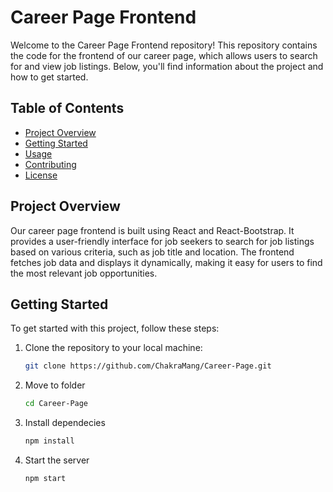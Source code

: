 # Career Page Frontend

Welcome to the Career Page Frontend repository! This repository contains the code for the frontend of our career page, which allows users to search for and view job listings. Below, you'll find information about the project and how to get started.

## Table of Contents
- [Project Overview](#project-overview)
- [Getting Started](#getting-started)
- [Usage](#usage)
- [Contributing](#contributing)
- [License](#license)

## Project Overview
Our career page frontend is built using React and React-Bootstrap. It provides a user-friendly interface for job seekers to search for job listings based on various criteria, such as job title and location. The frontend fetches job data and displays it dynamically, making it easy for users to find the most relevant job opportunities.

## Getting Started
To get started with this project, follow these steps:

1. Clone the repository to your local machine:

   ```bash
   git clone https://github.com/ChakraMang/Career-Page.git
2. Move to folder

    ```bash
    cd Career-Page
3. Install dependecies
    
    ```bash
    npm install
4. Start the server

    ```bash
    npm start

